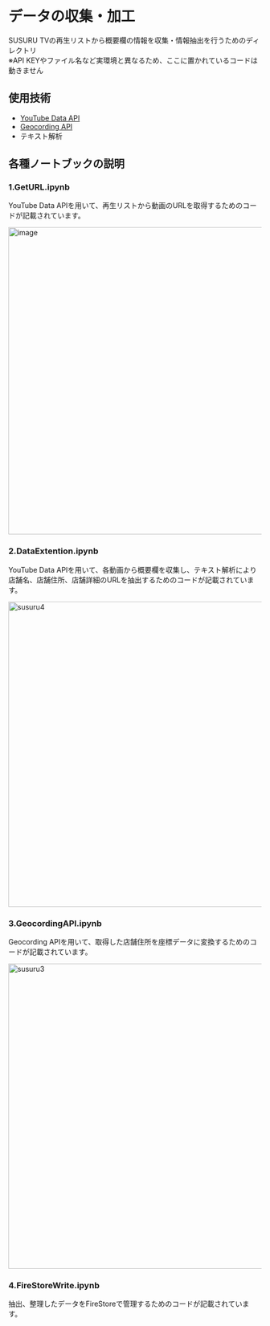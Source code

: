 # データの収集・加工
SUSURU TVの再生リストから概要欄の情報を収集・情報抽出を行うためのディレクトリ
<br>※API KEYやファイル名など実環境と異なるため、ここに置かれているコードは動きません

## 使用技術
- [YouTube Data API](https://developers.google.com/youtube/v3/getting-started?hl=ja)
- [Geocording API](https://developers.google.com/maps/documentation/javascript/geocoding?hl=ja)
- テキスト解析

## 各種ノートブックの説明
### 1.GetURL.ipynb
YouTube Data APIを用いて、再生リストから動画のURLを取得するためのコードが記載されています。

<img width="612" alt="image" src="https://user-images.githubusercontent.com/79000447/212596928-afc6fdbe-2228-4229-bc5c-7470d6918cf6.png">

### 2.DataExtention.ipynb
YouTube Data APIを用いて、各動画から概要欄を収集し、テキスト解析により店舗名、店舗住所、店舗詳細のURLを抽出するためのコードが記載されています。

<img width="608" alt="susuru4" src="https://user-images.githubusercontent.com/79000447/212598258-90e23ab7-f788-4120-9e11-cd2517ce8ff0.png">

### 3.GeocordingAPI.ipynb
Geocording APIを用いて、取得した店舗住所を座標データに変換するためのコードが記載されています。

<img width="608" alt="susuru3" src="https://user-images.githubusercontent.com/79000447/212597318-5333ce59-6a00-4cda-bdc2-f57a4269225f.png">

### 4.FireStoreWrite.ipynb
抽出、整理したデータをFireStoreで管理するためのコードが記載されています。
